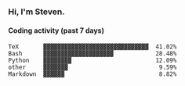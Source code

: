 ### Hi, I'm Steven.

#### Coding activity (past 7 days)
```
TeX       ▓▓▓▓▓▓▓▓▓▓▓▓▓▓▓▓▓▓▓▓▓▓▓▓▓▓▓▓▓▓  41.02%
Bash      ▓▓▓▓▓▓▓▓▓▓▓▓▓▓▓▓▓▓▓▓            28.48%
Python    ▓▓▓▓▓▓▓▓                        12.09%
other     ▓▓▓▓▓▓▓                          9.59%
Markdown  ▓▓▓▓▓▓                           8.82%
```
